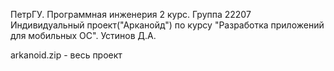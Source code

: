 ПетрГУ. Программная инженерия 2 курс. Группа 22207 Индивидуальный проект("Арканойд") по курсу "Разработка приложений для мобильных ОС". Устинов Д.А.

arkanoid.zip - весь проект
